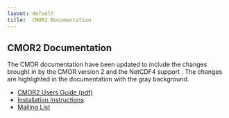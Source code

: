 ```yaml
---
layout: default
title:  CMOR2 Documentation
---
```


##  CMOR2 Documentation

The CMOR documentation have been updated to include the changes brought in by
the  CMOR version 2  and the  NetCDF4 support  . The changes are
highlighted in the documentation with the gray background.

* [CMOR2 Users Guide (pdf)](https://raw.github.com/PCMDI/cmor/master/Doc/cmor_users_guide.pdf)
* [Installation Instructions](installation.html)
* [Mailing List](mailing-list.html)
